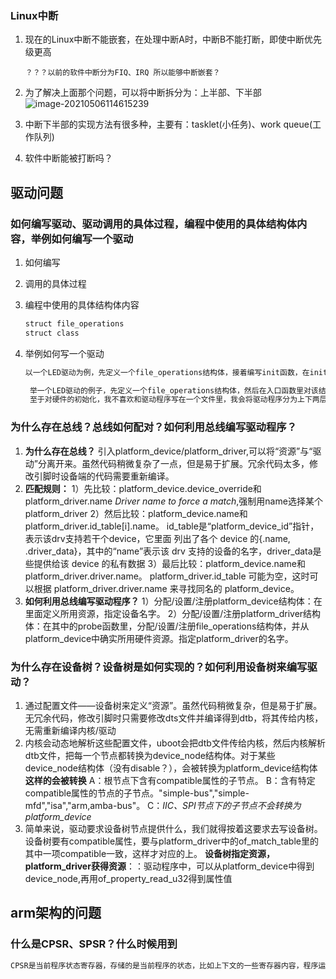 ### Linux中断

1. 现在的Linux中断不能嵌套，在处理中断A时，中断B不能打断，即使中断优先级更高

   ```
   ？？？以前的软件中断分为FIQ、IRQ 所以能够中断嵌套？
   ```

   

2. 为了解决上面那个问题，可以将中断拆分为：上半部、下半部![image-20210506114615239](C:\Users\13535\AppData\Roaming\Typora\typora-user-images\image-20210506114615239.png)

3. 中断下半部的实现方法有很多种，主要有：tasklet(小任务)、work queue(工作队列)

4. 软件中断能被打断吗？





## 驱动问题

### 如何编写驱动、驱动调用的具体过程，编程中使用的具体结构体内容，举例如何编写一个驱动

1. 如何编写

2. 调用的具体过程

3. 编程中使用的具体结构体内容

   ```tex
   struct file_operations 
   struct class
   
   ```

   

4. 举例如何写一个驱动

   ```tex
   以一个LED驱动为例，先定义一个file_operations结构体，接着编写init函数，在init函数中完成对管脚的映射，register_chrdev字符设备的注册，class_create类的注册，class_device_create在类下面注册一个设备。exit函数中完成字符设备的卸载，类的卸载，内存空间的释放。在open函数中完成硬件管脚的初始化，在write函数中完成点灯操作。
   ```

   ```tex
   	举一个LED驱动的例子，先定义一个file_operations结构体，然后在入口函数里对该结构体进行字符设备的注册，当然，要先实现file_operations里面一些用到的函数，例如open函数中完成硬件的一些初始化，然后用class_create为该设备创建一个类注册到内核中，接着就能用device_create在/dev目录下创建相应的设备节点。最后在exit函数中完成字符设备的卸载，类的卸载，内存空间的释放。
   	至于对硬件的初始化，我不喜欢和驱动程序写在一个文件里，我会将驱动程序分为上下两层，上层就是硬件无关的一些操作，下层就是硬件相关的，我们可以在上层抽象出一个结构体，里面成员是函数指针的，然后由下层提供初始化和输入输出等一些硬件的操作给这个结构体，这样的话就能将硬件的操作分离开来，以后想要移植到换别的硬件的时候，就只要修改下层的代码就可以了。
   ```

   



### 为什么存在总线？总线如何配对？如何利用总线编写驱动程序？

1. **为什么存在总线？**
   引入platform_device/platform_driver,可以将“资源”与“驱动”分离开来。虽然代码稍微复杂了一点，但是易于扩展。冗余代码太多，修改引脚时设备端的代码需要重新编译。
2. **匹配规则：**
   1）先比较：platform_device.device_override和platform_driver.name *Driver name to force a match*,强制用name选择某个platform_driver
   2）然后比较：platform_device.name和platform_driver.id_table[i].name。
   id_table是“platform_device_id”指针，表示该drv支持若干个device，它里面
   列出了各个 device 的{.name, .driver_data}，其中的“name”表示该 drv 支持的设备的名字，driver_data是些提供给该 device 的私有数据
   3）最后比较：platform_device.name和platform_driver.driver.name。
   platform_driver.id_table 可能为空，这时可以根据 platform_driver.driver.name 来寻找同名的 platform_device。
3. **如何利用总线编写驱动程序？**
   1）分配/设置/注册platform_device结构体：在里面定义所用资源，指定设备名字。
   2）分配/设置/注册platform_driver结构体：在其中的probe函数里，分配/设置/注册file_operations结构体，并从platform_device中确实所用硬件资源。指定platform_driver的名字。





### 为什么存在设备树？设备树是如何实现的？如何利用设备树来编写驱动？

1. 通过配置文件——设备树来定义“资源”。虽然代码稍微复杂，但是易于扩展。无冗余代码，修改引脚时只需要修改dts文件并编译得到dtb，将其传给内核，无需重新编译内核/驱动
2. 内核会动态地解析这些配置文件，uboot会把dtb文件传给内核，然后内核解析dtb文件，把每一个节点都转换为device_node结构体。对于某些device_node结构体（没有disable？），会被转换为platform_device结构体
   **这样的会被转换**
   A：根节点下含有compatible属性的子节点。
   B：含有特定compatible属性的节点的子节点。"simple-bus","simple-mfd","isa","arm,amba-bus"。
   C：*IIC、SPI节点下的子节点不会转换为platform_device*
3. 简单来说，驱动要求设备树节点提供什么，我们就得按着这要求去写设备树。设备树要有compatible属性，要与platform_driver中的of_match_table里的其中一项compatible一致，这样才对应的上。
   **设备树指定资源，platform_driver获得资源**：：驱动程序中，可以从platform_device中得到device_node,再用of_property_read_u32得到属性值





## arm架构的问题

### 什么是CPSR、SPSR？什么时候用到

```tex
CPSR是当前程序状态寄存器，存储的是当前程序的状态，比如上下文的一些寄存器内容，程序运行的话就要用到CPSR。SPSR为备份的程序状态寄存器，主要是中断发生时用来存储CPSR的值的。
```









